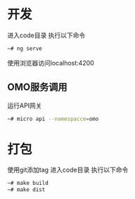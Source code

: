# 开发

进入code目录
执行以下命令
```bash
~# ng serve
```
使用浏览器访问localhost:4200

## OMO服务调用
运行API网关
```bash
~# micro api --namespacce=omo
```

# 打包
使用git添加tag
进入code目录
执行以下命令
```bash
~# make build
~# make dist
```
